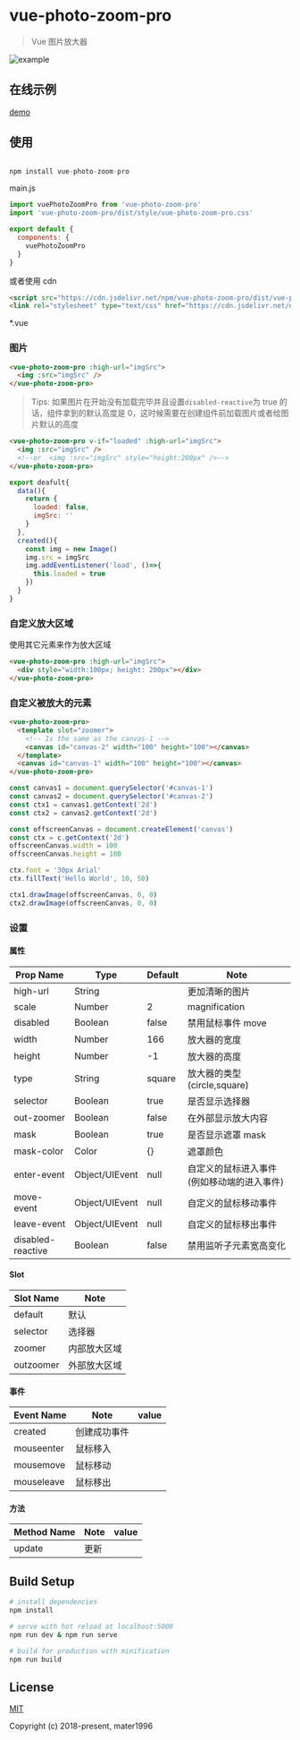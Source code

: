 # vue-photo-zoom-pro

> Vue 图片放大器

![example](https://raw.githubusercontent.com/Mater1996/vue-photo-zoom-pro/master/example.png)

## 在线示例

[demo](https://mater1996.github.io/vue-photo-zoom-pro/example/)

## 使用

```js

npm install vue-photo-zoom-pro

```

main.js

```js
import vuePhotoZoomPro from 'vue-photo-zoom-pro'
import 'vue-photo-zoom-pro/dist/style/vue-photo-zoom-pro.css'

export default {
  components: {
    vuePhotoZoomPro
  }
}
```

或者使用 cdn

```html
<script src="https://cdn.jsdelivr.net/npm/vue-photo-zoom-pro/dist/vue-photo-zoom-pro.global.js"></script>
<link rel="stylesheet" type="text/css" href="https://cdn.jsdelivr.net/npm/vue-photo-zoom-pro/dist/style/vue-photo-zoom-pro.css" />
```

\*.vue

### 图片

```html
<vue-photo-zoom-pro :high-url="imgSrc">
  <img :src="imgSrc" />
</vue-photo-zoom-pro>
```

> Tips: 如果图片在开始没有加载完毕并且设置`disabled-reactive`为 true 的话，组件拿到的默认高度是 0，这时候需要在创建组件前加载图片或者给图片默认的高度

```html
<vue-photo-zoom-pro v-if="loaded" :high-url="imgSrc">
  <img :src="imgSrc" />
  <!--or  <img :src="imgSrc" style="height:200px" />-->
</vue-photo-zoom-pro>
```

```js
export deafult{
  data(){
    return {
      loaded: false,
      imgSrc: ''
    }
  },
  created(){
    const img = new Image()
    img.src = imgSrc
    img.addEventListener('load', ()=>{
      this.loaded = true
    })
  }
}
```

### 自定义放大区域

使用其它元素来作为放大区域

```html
<vue-photo-zoom-pro :high-url="imgSrc">
  <div style="width:100px; height: 200px"></div>
</vue-photo-zoom-pro>
```

### 自定义被放大的元素

```html
<vue-photo-zoom-pro>
  <template slot="zoomer">
    <!-- Is the same as the canvas-1 -->
    <canvas id="canvas-2" width="100" height="100"></canvas>
  </template>
  <canvas id="canvas-1" width="100" height="100"></canvas>
</vue-photo-zoom-pro>
```

```js
const canvas1 = document.querySelector('#canvas-1')
const canvas2 = document.querySelector('#canvas-2')
const ctx1 = canvas1.getContext('2d')
const ctx2 = canvas2.getContext('2d')

const offscreenCanvas = document.createElement('canvas')
const ctx = c.getContext('2d')
offscreenCanvas.width = 100
offscreenCanvas.height = 100

ctx.font = '30px Arial'
ctx.fillText('Hello World', 10, 50)

ctx1.drawImage(offscreenCanvas, 0, 0)
ctx2.drawImage(offscreenCanvas, 0, 0)
```

### 设置

#### 属性

| Prop Name         | Type           | Default | Note                                       |
| ----------------- | -------------- | ------- | ------------------------------------------ |
| high-url          | String         |         | 更加清晰的图片                             |
| scale             | Number         | 2       | magnification                              |
| disabled          | Boolean        | false   | 禁用鼠标事件 move                          |
| width             | Number         | 166     | 放大器的宽度                               |
| height            | Number         | -1      | 放大器的高度                               |
| type              | String         | square  | 放大器的类型 (circle,square)               |
| selector          | Boolean        | true    | 是否显示选择器                             |
| out-zoomer        | Boolean        | false   | 在外部显示放大内容                         |
| mask              | Boolean        | true    | 是否显示遮罩 mask                          |
| mask-color        | Color          | {}      | 遮罩颜色                                   |
| enter-event       | Object/UIEvent | null    | 自定义的鼠标进入事件(例如移动端的进入事件) |
| move-event        | Object/UIEvent | null    | 自定义的鼠标移动事件                       |
| leave-event       | Object/UIEvent | null    | 自定义的鼠标移出事件                       |
| disabled-reactive | Boolean        | false   | 禁用监听子元素宽高变化                     |

#### Slot

| Slot Name | Note         |
| --------- | ------------ |
| default   | 默认         |
| selector  | 选择器       |
| zoomer    | 内部放大区域 |
| outzoomer | 外部放大区域 |

#### 事件

| Event Name | Note         | value |
| ---------- | ------------ | ----- |
| created    | 创建成功事件 |       |
| mouseenter | 鼠标移入     |       |
| mousemove  | 鼠标移动     |       |
| mouseleave | 鼠标移出     |       |

#### 方法

| Method Name | Note | value |
| ----------- | ---- | ----- |
| update      | 更新 |       |

## Build Setup

```bash
# install dependencies
npm install

# serve with hot reload at localhost:5000
npm run dev & npm run serve

# build for production with minification
npm run build
```

## License

[MIT](https://opensource.org/licenses/MIT)

Copyright (c) 2018-present, mater1996
